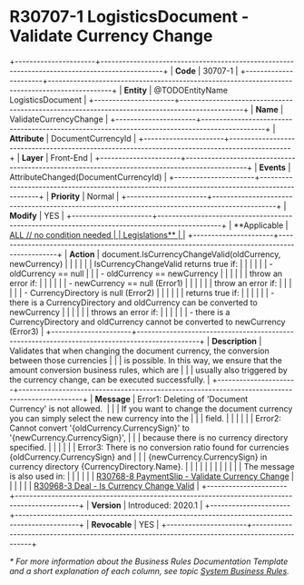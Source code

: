 ﻿---
erp.type: front-end-business-rule
erp.entity: TODOEntityName LogisticsDocument
---

# R30707-1 LogisticsDocument - Validate Currency Change
+----------------------+-----------------------------------------------------------------------------------------------+
| **Code**             | 30707-1                                                                                       |
+----------------------+-----------------------------------------------------------------------------------------------+
| **Entity**           | @TODOEntityName LogisticsDocument                                                             |
+----------------------+-----------------------------------------------------------------------------------------------+
| **Name**             | ValidateCurrencyChange                                                                        |
+----------------------+-----------------------------------------------------------------------------------------------+
| **Attribute**        | DocumentCurrencyId                                                                            |
+----------------------+-----------------------------------------------------------------------------------------------+
| **Layer**            | Front-End                                                                                     |
+----------------------+-----------------------------------------------------------------------------------------------+
| **Events**           | AttributeChanged(DocumentCurrencyId)                                                          |
+----------------------+-----------------------------------------------------------------------------------------------+
| **Priority**         | Normal                                                                                        |
+----------------------+-----------------------------------------------------------------------------------------------+
| **Modify**           | YES                                                                                           |
+----------------------+-----------------------------------------------------------------------------------------------+
| **Applicable         | [ALL // no condition needed                                                                   |
| Legislations**       | ](xref:applicable-legislations)                                                               |
+----------------------+-----------------------------------------------------------------------------------------------+
| **Action**           | document.IsCurrencyChangeValid(oldCurrency, newCurrency)                                      |
|                      |                                                                                               |
|                      | IsCurrencyChangeValid returns true if:                                                        |
|                      |                                                                                               |
|                      | -   oldCurrency == null                                                                       |
|                      | -   oldCurrency == newCurrency                                                                |
|                      |                                                                                               |
|                      | throw an error if:                                                                            |
|                      |                                                                                               |
|                      | -   newCurrency == null (Error1)                                                              |
|                      |                                                                                               |
|                      | throw an error if:                                                                            |
|                      |                                                                                               |
|                      | -   CurrencyDirectory is null (Error2)                                                        |
|                      |                                                                                               |
|                      | returns true if:                                                                              |
|                      |                                                                                               |
|                      | -   there is a CurrencyDirectory and oldCurrency can be converted to newCurrency              |
|                      |                                                                                               |
|                      | throws an error if:                                                                           |
|                      |                                                                                               |
|                      | -   there is a CurrencyDirectory and oldCurrency cannot be converted to newCurrency (Error3)  |
+----------------------+-----------------------------------------------------------------------------------------------+
| **Description**      | Validates that when changing the document currency, the conversion between those currencies   |
|                      | is possible. In this way, we ensure that the amount conversion business rules, which are      |
|                      | usually also triggered by the currency change, can be executed successfully.                  |
+----------------------+-----------------------------------------------------------------------------------------------+
| **Message**          | Error1: Deleting of \'Document Currency\' is not allowed.                                     |
|                      | If you want to change the document currency you can simply select the new currency into the   |
|                      | field.                                                                                        |
|                      |                                                                                               |
|                      | Error2: Cannot convert \'{oldCurrency.CurrencySign}\' to \'{newCurrency.CurrencySign}\',      |
|                      | because there is no currency directory specified.                                             |
|                      |                                                                                               |
|                      | Error3: There is no conversion ratio found for currencies {oldCurrency.CurrencySign} and      |
|                      | {newCurrency.CurrencySign} in currency directory {CurrencyDirectory.Name}.                    |
|                      |                                                                                               |
|                      |                                                                                               |
|                      |                                                                                               |
|                      | The message is also used in:                                                                  |
|                      |                                                                                               |
|                      | [R30768-8 PaymentSlip - Validate Currency Change](R30768-8.md)                                |
|                      |                                                                                               |
|                      | [R30968-3 Deal - Is Currency Change Valid](R30968-3.md)                                       |
+----------------------+-----------------------------------------------------------------------------------------------+
| **Version**          | Introduced: 2020.1                                                                            |
+----------------------+-----------------------------------------------------------------------------------------------+
| **Revocable**        | YES                                                                                           |
+----------------------+-----------------------------------------------------------------------------------------------+

*\* For more information about the Business Rules Documentation Template and a short explanation of each column, see
topic [System Business Rules](../templates/template-description-system-business-rules.md).*
